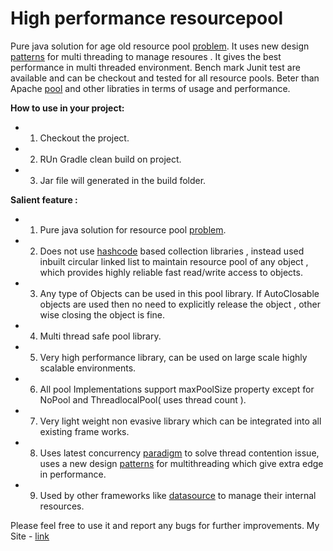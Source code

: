 # High performance resourcepool
Pure java solution for age old resource pool [problem](https://en.wikipedia.org/wiki/Object_pool_pattern). It uses new design [patterns](https://en.wikipedia.org/wiki/Monitor_(synchronization)) for multi threading to manage resoures . It gives the best performance in multi threaded environment. Bench mark Junit test are available and can be checkout and tested for all resource pools. Beter than Apache [pool](https://commons.apache.org/proper/commons-pool/index.html) and other libraties in terms of usage and performance.

**How to use in your project:**
* 1. Checkout the project.
* 2. RUn Gradle clean build on project.
* 3. Jar file will generated in the build folder.

**Salient feature :**
* 1. Pure java solution for resource pool [problem](https://en.wikipedia.org/wiki/Object_pool_pattern).
* 2. Does not use [hashcode](http://www.javaranch.com/journal/2002/10/equalhash.html) based collection libraries , instead used inbuilt circular linked list to maintain resource pool of any object ,  which provides highly reliable fast read/write access to objects.
* 3. Any type of Objects can be used in this pool library. If AutoClosable objects are used then no need to explicitly release the object , other wise closing the object is fine.
* 4. Multi thread safe pool library.
* 5. Very high performance library, can be used on large scale highly scalable environments. 
* 6. All pool Implementations support maxPoolSize property except for NoPool and ThreadlocalPool( uses thread count ).
* 7. Very light weight non evasive library which can be integrated into all existing frame works.
* 8. Uses latest concurrency [paradigm](https://en.wikipedia.org/wiki/Java_concurrency) to solve thread contention issue, uses a new design [patterns](https://en.wikipedia.org/wiki/Monitor_(synchronization)) for multithreading which give extra edge in performance.
* 9. Used by other frameworks like [datasource](https://github.com/parthipan1/datasource) to manage their internal resources.


Please feel free to use it and report any bugs for further improvements. 
My Site - [link](https://myblogbookin.wordpress.com/2016/08/04/new-resource-pool-library-for-java/)
